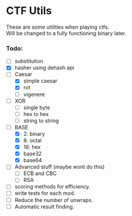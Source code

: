 # CTF Utils
These are some utilities when playing ctfs. <br/>
Will be changed to a fully functioning binary later.

### Todo:
- [ ] substitution
- [x] hasher using dehash api
- [ ] Caesar
    - [x] simple caesar
    - [x] rot
    - [ ] vigenere
- [ ] XOR
    - [ ] single byte
    - [ ] hex to hex
    - [ ] string to string
- [ ] BASE
    - [x] 2: binary
    - [x] 8: octal
    - [x] 16: hex
    - [x] base32
    - [x] base64
- [ ] Advanced stuff (maybe wont do this)
    - [ ] ECB and CBC
    - [ ] RSA

- [ ] scoring methods for efficiency.
- [ ] write tests for each mod.
- [ ] Reduce the number of unwraps.
- [ ] Automatic result finding.
